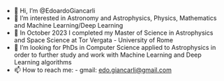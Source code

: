- 👋 Hi, I’m @EdoardoGiancarli
- 👀 I’m interested in Astronomy and Astrophysics, Physics, Mathematics and Machine Learning/Deep Learning
- 🌱 In October 2023 I completed my Master of Science in Astrophysics and Space Science at Tor Vergata - University of Rome
- 💞️ I’m looking for PhDs in Computer Science applied to Astrophysics in order to further study and work with Machine Learning and Deep Learning algorithms
- 📫 How to reach me: 
        - gmail: edo.giancarli@gmail.com

<!---
EdoardoGiancarli/EdoardoGiancarli is a ✨ special ✨ repository because its `README.md` (this file) appears on your GitHub profile.
You can click the Preview link to take a look at your changes.
--->
